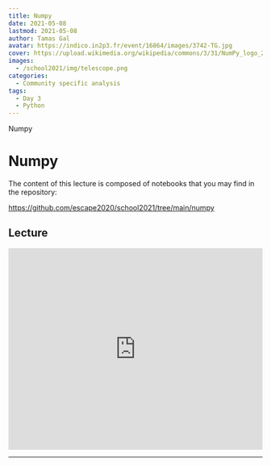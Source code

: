 ```yaml
---
title: Numpy
date: 2021-05-08
lastmod: 2021-05-08
author: Tamas Gal
avatar: https://indico.in2p3.fr/event/16864/images/3742-TG.jpg
cover: https://upload.wikimedia.org/wikipedia/commons/3/31/NumPy_logo_2020.svg
images:
  - /school2021/img/telescope.png
categories:
  - Community specific analysis
tags:
  - Day 3
  - Python
---
```

Numpy

<!--more-->
<!---->

<!-- Dear instructor:
* The dates at the top of this markdown (.md) document will help order the classes in the portal.
Please, if you don't need to, do not change the one that is now.
* Take into account that there is a feature in the dates: if you use a date in the future, the class will be not visible in the portal until the date you have assigned.
* You can create dedicated folders if you need to.
* But if you simply need to add some pictures, you can use the folder ../static/img/ mentioned at the top as /school2021/img/
-->

<!---->

# Numpy

The content of this lecture is composed of notebooks that you may find in the repository:

https://github.com/escape2020/school2021/tree/main/numpy


## Lecture

<iframe width="100%" height="400" src="https://www.youtube.com/embed/3Zx5zIR9Hyw" title="YouTube video player" frameborder="0" allow="accelerometer; autoplay; clipboard-write; encrypted-media; gyroscope; picture-in-picture" allowfullscreen></iframe>


---
